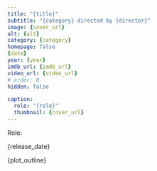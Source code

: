 ```yaml
---
title: "{title}"
subtitle: "{category} directed by {director}"
image: {cover_url}
alt: {alt}
category: {category}
homepage: false
{date}
year: {year}
imdb_url: {imdb_url}
video_url: {video_url}
# order: 0
hidden: false

caption:
  role: "{role}"
  thumbnail: {cover_url}
---
```

Role: <span style="color:white">{page_role}</span>

{release_date}

{plot_outline}

